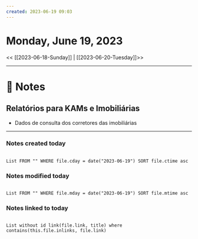 ```yaml
---
created: 2023-06-19 09:03
---
```


# Monday, June 19, 2023

<< [[2023-06-18-Sunday]] | [[2023-06-20-Tuesday]]>>

---

# 📝 Notes
## Relatórios para KAMs e Imobiliárias
- Dados de consulta dos corretores das imobiliárias

---

### Notes created today

```dataview

List FROM "" WHERE file.cday = date("2023-06-19") SORT file.ctime asc

```

### Notes modified today

```dataview

List FROM "" WHERE file.mday = date("2023-06-19") SORT file.mtime asc

```

### Notes linked to today

```dataview 

List without id link(file.link, title) where contains(this.file.inlinks, file.link)

```